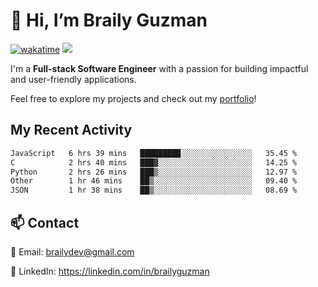 # 👋 Hi, I’m Braily Guzman
[![wakatime](https://wakatime.com/badge/user/78b9a827-5162-4c58-9330-4ea970cf6de4.svg)](https://wakatime.com/@78b9a827-5162-4c58-9330-4ea970cf6de4)
![](https://komarev.com/ghpvc/?username=brailyguzman)

I'm a **Full-stack Software Engineer** with a passion for building impactful and user-friendly applications.

Feel free to explore my projects and check out my [portfolio](https://braily.dev)!


## My Recent Activity
<!--START_SECTION:waka-->

```txt
JavaScript   6 hrs 39 mins   █████████░░░░░░░░░░░░░░░░   35.45 %
C            2 hrs 40 mins   ███▓░░░░░░░░░░░░░░░░░░░░░   14.25 %
Python       2 hrs 26 mins   ███▒░░░░░░░░░░░░░░░░░░░░░   12.97 %
Other        1 hr 46 mins    ██▒░░░░░░░░░░░░░░░░░░░░░░   09.40 %
JSON         1 hr 38 mins    ██▒░░░░░░░░░░░░░░░░░░░░░░   08.69 %
```

<!--END_SECTION:waka-->

## 📫 Contact
📧 Email: brailydev@gmail.com

🔗 LinkedIn: https://linkedin.com/in/brailyguzman
